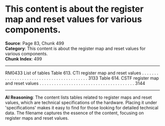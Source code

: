 # This content is about the register map and reset values for various components.

**Source**: Page 83, Chunk 499  
**Category**: This content is about the register map and reset values for various components.  
**Chunk Index**: 499

---

RM0433 List of tables
Table 613. CTI register map and reset values . . . . . . . . . . . . . . . . . . . . . . . . . . . . . . . . . . . . . . . . . 3133
Table 614. CSTF register map and reset values . . . . . . . . . . . . . . . . . . . . . . . . . . . . . . . . . . . . . . . 3144

---

**AI Reasoning**: The content lists tables related to register maps and reset values, which are technical specifications of the hardware. Placing it under 'specifications' makes it easy to find for those looking for detailed technical data. The filename captures the essence of the content, focusing on register maps and reset values.
